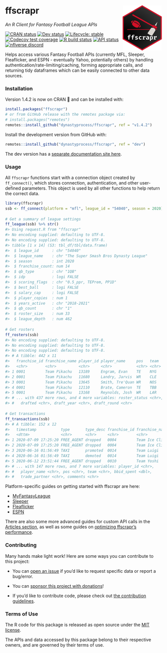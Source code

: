 
<!-- README.md is generated from README.Rmd. Please edit that file -->

# ffscrapr <a href='#'><img src="man/figures/logo.png" align="right" width="25%" min-width="120px"/></a>

*An R Client for Fantasy Football League APIs*

<!-- badges: start -->

[![CRAN
status](https://img.shields.io/cran/v/ffscrapr?style=flat-square&logo=R&label=CRAN)](https://CRAN.R-project.org/package=ffscrapr)
[![Dev
status](https://img.shields.io/github/r-package/v/dynastyprocess/ffscrapr/dev?label=dev&style=flat-square&logo=github)](https://ffscrapr.dynastyprocess.com/dev/)
[![Lifecycle:
stable](https://img.shields.io/badge/lifecycle-stable-green.svg?style=flat-square)](https://lifecycle.r-lib.org/articles/stages.html)
[![Codecov test
coverage](https://img.shields.io/codecov/c/github/dynastyprocess/ffscrapr?label=codecov&style=flat-square&logo=codecov)](https://codecov.io/gh/DynastyProcess/ffscrapr?branch=main)
[![R build
status](https://img.shields.io/github/workflow/status/dynastyprocess/ffscrapr/R-CMD-check?label=R%20check&style=flat-square&logo=github)](https://github.com/DynastyProcess/ffscrapr/actions)
[![API
status](https://img.shields.io/github/workflow/status/dynastyprocess/ffscrapr/Test%20APIs?label=API%20check&style=flat-square&logo=github)](https://github.com/DynastyProcess/ffscrapr/actions)
[![nflverse discord](https://img.shields.io/discord/591914197219016707.svg?color=5865F2&label=nflverse%20discord&logo=discord&logoColor=5865F2&style=flat-square)](https://discord.com/invite/5Er2FBnnQa)

<!-- badges: end -->

Helps access various Fantasy Football APIs (currently MFL, Sleeper,
Fleaflicker, and ESPN - eventually Yahoo, potentially others) by
handling authentication/rate-limiting/caching, forming appropriate
calls, and returning tidy dataframes which can be easily connected to
other data sources.

### Installation

Version 1.4.2 is now on CRAN :tada: and can be installed with:

``` r
install.packages("ffscrapr")
# or from GitHub release with the remotes package via:
# install.packages("remotes")
remotes::install_github("dynastyprocess/ffscrapr", ref = "v1.4.2")
```

Install the development version from GitHub with:

``` r
remotes::install_github("dynastyprocess/ffscrapr", ref = "dev")
```

The dev version has a [separate documentation site
here](https://ffscrapr.dynastyprocess.com/dev/).

### Usage

All `ffscrapr` functions start with a connection object created by
`ff_connect()`, which stores connection, authentication, and other
user-defined parameters. This object is used by all other functions to
help return the correct data.

``` r
library(ffscrapr)
ssb <- ff_connect(platform = "mfl", league_id = "54040", season = 2020)

# Get a summary of league settings
ff_league(ssb) %>% str()
#> Using request.R from "ffscrapr"
#> No encoding supplied: defaulting to UTF-8.
#> No encoding supplied: defaulting to UTF-8.
#> tibble [1 x 14] (S3: tbl_df/tbl/data.frame)
#>  $ league_id      : chr "54040"
#>  $ league_name    : chr "The Super Smash Bros Dynasty League"
#>  $ season         : int 2020
#>  $ franchise_count: num 14
#>  $ qb_type        : chr "1QB"
#>  $ idp            : logi FALSE
#>  $ scoring_flags  : chr "0.5_ppr, TEPrem, PP1D"
#>  $ best_ball      : logi FALSE
#>  $ salary_cap     : logi FALSE
#>  $ player_copies  : num 1
#>  $ years_active   : chr "2018-2021"
#>  $ qb_count       : chr "1"
#>  $ roster_size    : num 33
#>  $ league_depth   : num 462

# Get rosters
ff_rosters(ssb)
#> No encoding supplied: defaulting to UTF-8.
#> No encoding supplied: defaulting to UTF-8.
#> No encoding supplied: defaulting to UTF-8.
#> # A tibble: 442 x 11
#>   franchise_id franchise_name player_id player_name     pos   team    age
#>   <chr>        <chr>          <chr>     <chr>           <chr> <chr> <dbl>
#> 1 0001         Team Pikachu   13189     Engram, Evan    TE    NYG    26.7
#> 2 0001         Team Pikachu   11680     Landry, Jarvis  WR    CLE    28.4
#> 3 0001         Team Pikachu   13645     Smith, Tre'Quan WR    NOS    25.3
#> 4 0001         Team Pikachu   12110     Brate, Cameron  TE    TBB    29.9
#> 5 0001         Team Pikachu   13168     Reynolds, Josh  WR    LAR    26.2
#> # ... with 437 more rows, and 4 more variables: roster_status <chr>,
#> #   drafted <chr>, draft_year <chr>, draft_round <chr>

# Get transactions
ff_transactions(ssb)
#> # A tibble: 152 x 12
#>   timestamp           type       type_desc franchise_id franchise_name   
#>   <dttm>              <chr>      <chr>     <chr>        <chr>            
#> 1 2020-07-09 17:25:20 FREE_AGENT dropped   0004         Team Ice Climbers
#> 2 2020-07-09 17:25:20 FREE_AGENT dropped   0004         Team Ice Climbers
#> 3 2020-06-16 01:56:49 TAXI       promoted  0014         Team Luigi       
#> 4 2020-06-16 01:56:49 TAXI       demoted   0014         Team Luigi       
#> 5 2020-06-12 23:51:44 FREE_AGENT dropped   0010         Team Yoshi       
#> # ... with 147 more rows, and 7 more variables: player_id <chr>,
#> #   player_name <chr>, pos <chr>, team <chr>, bbid_spent <dbl>,
#> #   trade_partner <chr>, comments <chr>
```

Platform-specific guides on getting started with ffscrapr are here:

-   [MyFantasyLeague](https://ffscrapr.dynastyprocess.com/articles/mfl_basics.html)  
-   [Sleeper](https://ffscrapr.dynastyprocess.com/articles/sleeper_basics.html)
-   [Fleaflicker](https://ffscrapr.dynastyprocess.com/articles/fleaflicker_basics.html)
-   [ESPN](https://ffscrapr.dynastyprocess.com/articles/espn_basics.html)

There are also some more advanced guides for custom API calls in the
[Articles section](https://ffscrapr.dynastyprocess.com/articles/), as
well as some guides on [optimizing ffscrapr’s
performance](https://ffscrapr.dynastyprocess.com/articles/ffscrapr_caching.html).

### Contributing

Many hands make light work! Here are some ways you can contribute to
this project:

-   You can [open an
    issue](https://github.com/DynastyProcess/ffscrapr/issues/new/choose)
    if you’d like to request specific data or report a bug/error.

-   You can [sponsor this project with
    donations](https://github.com/sponsors/tanho63)!

-   If you’d like to contribute code, please check out [the contribution
    guidelines](https://ffscrapr.dynastyprocess.com/CONTRIBUTING.html).

### Terms of Use

The R code for this package is released as open source under the [MIT
license](https://ffscrapr.dynastyprocess.com/LICENSE.html).

The APIs and data accessed by this package belong to their respective
owners, and are governed by their terms of use.
